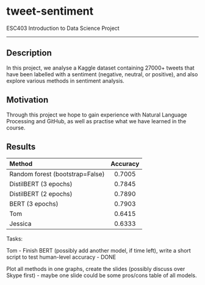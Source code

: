 # tweet-sentiment

ESC403 Introduction to Data Science Project

---

## Description

In this project, we analyse a Kaggle dataset containing 27000+ tweets that have been labelled with a sentiment (negative, neutral, or positive), and also explore various methods in sentiment analysis.

## Motivation

Through this project we hope to gain experience with Natural Language Processing and GitHub, as well as practise what we have learned in the course.


## Results

|             Method              | Accuracy |
| :------------------------------ | :------: |
| Random forest (bootstrap=False) | 0.7005   |
| DistilBERT (3 epochs)           | 0.7845   |
| DistilBERT (2 epochs)           | 0.7890   |
| BERT (3 epochs)                 | 0.7903   |
| Tom                             | 0.6415   |
| Jessica                         | 0.6333   |



Tasks:

Tom - Finish BERT (possibly add another model, if time left), write a short script to test human-level accuracy - DONE

Plot all methods in one graphs, create the slides (possibly discuss over Skype first) - maybe one slide could be some pros/cons table of all models.
